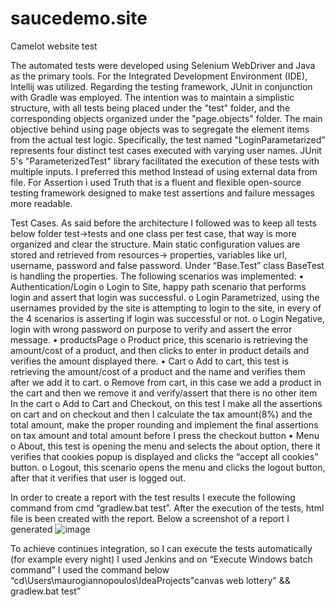 # saucedemo.site

Camelot website test

The automated tests were developed using Selenium WebDriver and Java as the primary tools. For the Integrated Development Environment (IDE), Intellij was utilized.
Regarding the testing framework, JUnit in conjunction with Gradle was employed. The intention was to maintain a simplistic structure, with all tests being placed under the "test" folder, and the corresponding objects organized under the "page.objects" folder. The main objective behind using page objects was to segregate the element items from the actual test logic.
Specifically, the test named "LoginParametarized" represents four distinct test cases executed with varying user names. JUnit 5's "ParameterizedTest" library facilitated the execution of these tests with multiple inputs. I preferred this method Instead of using external data from file. For Assertion i used Truth that is a fluent and flexible open-source testing framework designed to make test assertions and failure messages more readable.

Test Cases.
As said before the architecture I followed was to keep all tests below folder test->tests and one class per test case, that way is more organized and clear the structure. Main static configuration values are stored and retrieved from resources-> properties, variables like url, username, password and false password. Under “Base.Test” class BaseTest is handling the properties.
The following scenarios was implemented:
•	Authentication/Login
o	Login to Site, happy path scenario that performs login and assert that login was successful.
o	Login Parametrized, using the usernames provided by the site is attempting to login to the site, in every of the 4 scenarios is asserting if login was successful or not.
o	Login Negative, login with wrong password on purpose to verify and assert the error message.
•	productsPage
o	Product price, this scenario is retrieving the amount/cost of a product, and then clicks to enter in product details and verifies the amount displayed there.
•	Cart
o	Add to cart, this test is retrieving the amount/cost of a product and the name and verifies them after we add it to cart.
o	Remove from cart, in this case we add a product in the cart and then we remove it and verify/assert that there is no other item In the cart
o	Add to Cart and Checkout, on this test I make all the assertions on cart and on checkout and then I calculate the tax amount(8%) and the total amount, make the proper rounding and implement the final assertions on tax amount and total amount before I press the checkout button
•	Menu
o	About, this test is opening the menu and selects the about option, there it verifies that cookies popup is displayed and clicks the “accept all cookies” button.
o	Logout, this scenario opens the menu and clicks the logout button, after that it verifies that user is logged out.

In order to create a report with the test results I execute the following command from cmd “gradlew.bat test”. After the execution of the tests, html file is been created with the report. Below a screenshot of a report I generated
 ![image](https://github.com/panoscure/saucedemo/assets/93394272/97660bd7-bbf7-42a0-99e9-1be9fdb6b429)


To achieve continues integration, so I can execute the tests automatically (for example every night) I used Jenkins and on “Execute Windows batch command” I used the command below
“cd\Users\maurogiannopoulos\IdeaProjects\"canvas web lottery" && gradlew.bat test”
